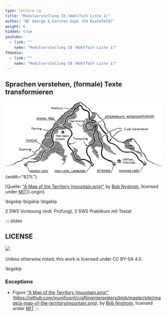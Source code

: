 ```yaml
---
type: lecture-cg
title: "Modulvorstellung CB (Wahlfach Liste 1)"
author: "BC George & Carsten Gips (FH Bielefeld)"
weight: 6
hidden: true
youtube:
  - link: ""
    name: "Modulvorstellung CB (Wahlfach Liste 1)"
fhmedia:
  - link: ""
    name: "Modulvorstellung CB (Wahlfach Liste 1)"
---
```



## Sprachen verstehen, (formale) Texte transformieren

![](https://raw.githubusercontent.com/munificent/craftinginterpreters/master/site/image/a-map-of-the-territory/mountain.png){width="92%"}

[Quelle: ["A Map of the Territory (mountain.png)"](https://github.com/munificent/craftinginterpreters/blob/master/site/image/a-map-of-the-territory/mountain.png) by [Bob Nystrom](https://github.com/munificent), licensed under [MIT](https://github.com/munificent/craftinginterpreters/blob/master/LICENSE)]{.origin}

\bigskip
\bigskip
\bigskip

2 SWS Vorlesung (mdl. Prüfung), 2 SWS Praktikum mit Testat







<!-- DO NOT REMOVE - THIS IS A LAST SLIDE TO INDICATE THE LICENSE AND POSSIBLE EXCEPTIONS (IMAGES, ...). -->
::: slides
## LICENSE
![](https://licensebuttons.net/l/by-sa/4.0/88x31.png)

Unless otherwise noted, this work is licensed under CC BY-SA 4.0.

\bigskip

### Exceptions
*   Figure ["A Map of the Territory (mountain.png)"](https://github.com/munificent/craftinginterpreters/blob/master/site/image/a-map-of-the-territory/mountain.png)
    (https://github.com/munificent/craftinginterpreters/blob/master/site/image/a-map-of-the-territory/mountain.png),
    by [Bob Nystrom](https://github.com/munificent), licensed under [MIT](https://github.com/munificent/craftinginterpreters/blob/master/LICENSE)
:::
